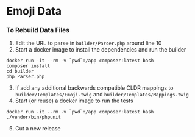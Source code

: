 # Emoji Data

### To Rebuild Data Files

1. Edit the URL to parse in `builder/Parser.php` around line 10
2. Start a docker image to install the dependencies and run the builder

```shell
docker run -it --rm -v `pwd`:/app composer:latest bash
composer install
cd builder
php Parser.php
```

3. If add any additional backwards compatible CLDR mappings to `builder/Templates/Emoji.twig` and `builder/Templates/Mappings.twig`
4. Start (or reuse) a docker image to run the tests

```shell
docker run -it --rm -v `pwd`:/app composer:latest bash
./vendor/bin/phpunit
```

5. Cut a new release